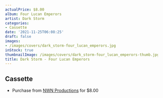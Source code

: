 ```yaml
---
actualPrice: $8.00
album: Four Lucan Emperors
artist: Dark Storm
categories:
- Cassette
date: '2021-11-25T06:08:25'
draft: false
images:
- /images/covers/dark_storm-four_lucan_emperors.jpg
inStock: true
thumbnailImage: /images/covers/dark_storm-four_lucan_emperors-thumb.jpg
title: Dark Storm - Four Lucan Emperors
---
```


## Cassette
* Purchase from [NWN Productions](http://shop.nwnprod.com/index.php?route=product/product&path=73&product_id=17212&sort=pd.name&order=ASC) for $8.00
